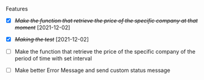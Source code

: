 Features

- [x] ~~_Make the function that retrieve the price of the specific company at that moment_~~ [2021-12-02]

* [x] ~~_Making the test_~~ [2021-12-02]

- [ ] Make the function that retrieve the price of the specific company of the period of time with set interval

* [ ] Make better Error Message and send custom status message
